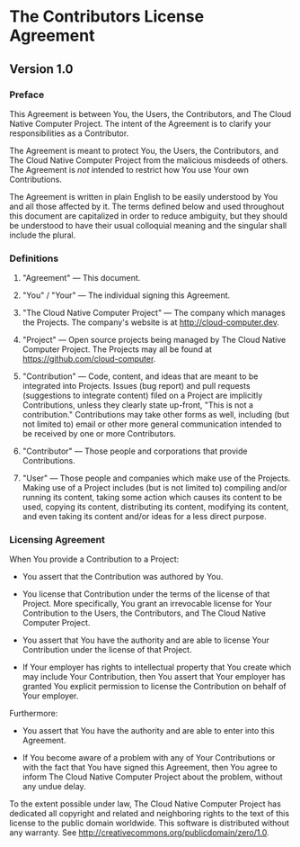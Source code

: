 # The Contributors License Agreement

## Version 1.0

### Preface

This Agreement is between You, the Users, the Contributors, and The Cloud Native Computer Project. The intent of the Agreement is to clarify your responsibilities as a Contributor.

The Agreement is meant to protect You, the Users, the Contributors,
and The Cloud Native Computer Project from the malicious misdeeds of others.
The Agreement is *not* intended to restrict how You use Your own
Contributions.

The Agreement is written in plain English to be easily understood by
You and all those affected by it. The terms defined below and used
throughout this document are capitalized in order to reduce ambiguity,
but they should be understood to have their usual colloquial meaning
and the singular shall include the plural.

### Definitions

1. "Agreement" &mdash; This document.

2. "You" / "Your" &mdash; The individual signing this Agreement.

3. "The Cloud Native Computer Project" &mdash; The company which manages the
   Projects. The company's website is at <http://cloud-computer.dev>.

4. "Project" &mdash; Open source projects being managed by The Cloud Native Computer Project. The Projects may all be found at
   <https://github.com/cloud-computer>.

5. "Contribution" &mdash; Code, content, and ideas
   that are meant to be integrated into Projects. Issues (bug report)
   and pull requests (suggestions to integrate content) filed on a
   Project are implicitly Contributions, unless they clearly state
   up-front, "This is not a contribution." Contributions may take
   other forms as well, including (but not limited to) email or other
   more general communication intended to be received by one or more
   Contributors.

6. "Contributor" &mdash; Those people and
   corporations that provide Contributions.

7. "User" &mdash; Those people and companies which make use of the
   Projects. Making use of a Project includes (but is not limited to)
   compiling and/or running its content, taking some action which
   causes its content to be used, copying its content, distributing
   its content, modifying its content, and even taking its content
   and/or ideas for a less direct purpose.

### Licensing Agreement

When You provide a Contribution to a Project:

* You assert that the Contribution was authored by You.

* You license that Contribution under the terms of the
  license of that Project. More specifically, You grant an irrevocable
  license for Your Contribution to the Users, the Contributors, and
  The Cloud Native Computer Project.

* You assert that You have the authority and are able to license Your
  Contribution under the license of that Project.

* If Your employer has rights to intellectual property that You create
  which may include Your Contribution, then You assert that Your
  employer has granted You explicit permission to license the Contribution
  on behalf of Your employer.

Furthermore:

* You assert that You have the authority and are able to enter into this
  Agreement.

* If You become aware of a problem with any of Your Contributions or
  with the fact that You have signed this Agreement, then You agree to
  inform The Cloud Native Computer Project about the problem, without any undue
  delay.

To the extent possible under law, The Cloud Native Computer Project has dedicated all copyright and related and neighboring rights to the text of this license to the public domain worldwide. This software is distributed without any warranty. See <http://creativecommons.org/publicdomain/zero/1.0>.
